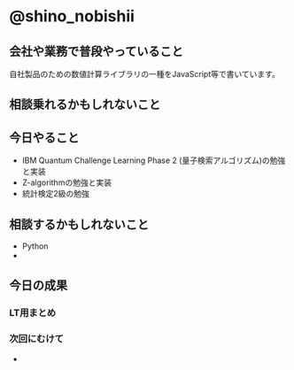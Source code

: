 # @shino_nobishii

## 会社や業務で普段やっていること

自社製品のための数値計算ライブラリの一種をJavaScript等で書いています。

## 相談乗れるかもしれないこと

## 今日やること

* IBM Quantum Challenge Learning Phase 2 (量子検索アルゴリズム)の勉強と実装
* Z-algorithmの勉強と実装
* 統計検定2級の勉強

## 相談するかもしれないこと

* Python
* 

## 今日の成果

### LT用まとめ

### 次回にむけて

* 

